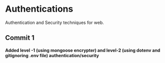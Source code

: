 # Authentications
Authentication and Security techniques for web.<br>
<h2>Commit 1</h2>
  <h4> Added level -1 (using mongoose encrypter) and level-2 (using dotenv and gitignoring .env file) authentication/security</h4>
